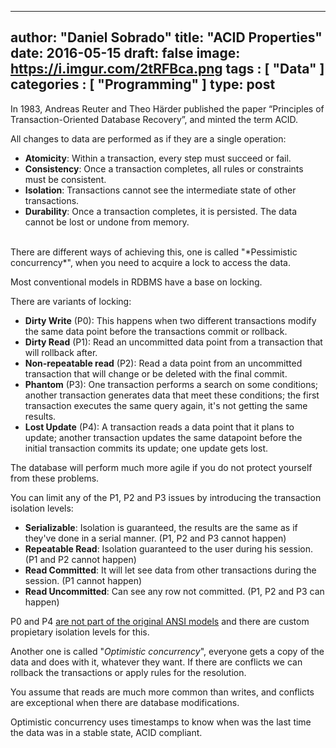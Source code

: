 
---
author: "Daniel Sobrado"
title: "ACID Properties"
date: 2016-05-15
draft: false
image: https://i.imgur.com/2tRFBca.png
tags : [
    "Data"
]
categories : [
	"Programming"
]
type: post
---

In 1983, Andreas Reuter and Theo Härder published the paper “Principles of Transaction-Oriented Database Recovery”, and minted the term ACID.

All changes to data are performed as if they are a single operation:

* **Atomicity**: Within a transaction, every step must succeed or fail.
* **Consistency**: Once a transaction completes, all rules or constraints must be consistent. 
* **Isolation**: Transactions cannot see the intermediate state of other transactions.
* **Durability**: Once a transaction completes, it is persisted. The data cannot be lost or undone from memory.

<br> 
There are different ways of achieving this, one is called "*Pessimistic concurrency*", when you need to acquire a lock to access the data.

Most conventional models in RDBMS have a base on locking.

There are variants of locking:
* **Dirty Write** (P0): This happens when two different transactions modify the same data point before the transactions commit or rollback.
* **Dirty Read** (P1): Read an uncommitted data point from a transaction that will rollback after.
* **Non-repeatable read** (P2): Read a data point from an uncommitted transaction that will change or be deleted with the final commit.
* **Phantom** (P3): One transaction performs a search on some conditions; another transaction generates data that meet these conditions; the first transaction executes the same query again, it's not getting the same results.
* **Lost Update** (P4): A transaction reads a data point that it plans to update; another transaction updates the same datapoint before the initial transaction commits its update; one update gets lost.

The database will perform much more agile if you do not protect yourself from these problems.

You can limit any of the P1, P2 and P3 issues by introducing the transaction isolation levels:

* **Serializable**: Isolation is guaranteed, the results are the same as if they've done in a serial manner. (P1, P2 and P3 cannot happen)
* **Repeatable Read**: Isolation guaranteed to the user during his session. (P1 and P2 cannot happen)
* **Read Committed**: It will let see data from other transactions during the session. (P1 cannot happen)
* **Read Uncommitted**: Can see any row not committed. (P1, P2 and P3 can happen)

P0 and P4 [are not part of the original ANSI models](https://www.microsoft.com/en-us/research/wp-content/uploads/2016/02/tr-95-51.pdf) and there are custom propietary isolation levels for this.

Another one is called "*Optimistic concurrency*", everyone gets a copy of the data and does with it, whatever they want. If there are conflicts we can rollback the transactions or apply rules for the resolution.

You assume that reads are much more common than writes, and conflicts are exceptional when there are database modifications. 

Optimistic concurrency uses timestamps to know when was the last time the data was in a stable state, ACID compliant.